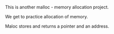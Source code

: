 This is another malloc - memory allocation project.

We get to practice allocation of memory.

Maloc stores and returns a pointer and an address.
